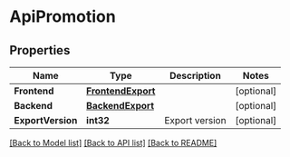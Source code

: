 # ApiPromotion

## Properties

Name | Type | Description | Notes
------------ | ------------- | ------------- | -------------
**Frontend** | [**FrontendExport**](FrontendExport.md) |  | [optional] 
**Backend** | [**BackendExport**](BackendExport.md) |  | [optional] 
**ExportVersion** | **int32** | Export version | [optional] 

[[Back to Model list]](../README.md#documentation-for-models) [[Back to API list]](../README.md#documentation-for-api-endpoints) [[Back to README]](../README.md)



